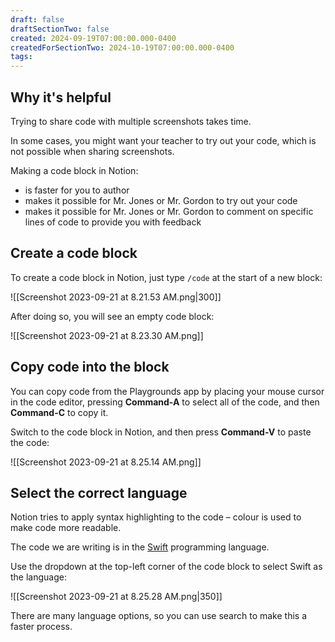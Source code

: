 ```yaml
---
draft: false
draftSectionTwo: false
created: 2024-09-19T07:00:00.000-0400
createdForSectionTwo: 2024-10-19T07:00:00.000-0400
tags:
---
```


## Why it's helpful

Trying to share code with multiple screenshots takes time.

In some cases, you might want your teacher to try out your code, which is not possible when sharing screenshots.

Making a code block in Notion:

- is faster for you to author
- makes it possible for Mr. Jones or Mr. Gordon to try out your code
- makes it possible for Mr. Jones or Mr. Gordon to comment on specific lines of code to provide you with feedback

## Create a code block

To create a code block in Notion, just type `/code` at the start of a new block:

![[Screenshot 2023-09-21 at 8.21.53 AM.png|300]]

After doing so, you will see an empty code block:

![[Screenshot 2023-09-21 at 8.23.30 AM.png]]

## Copy code into the block

You can copy code from the Playgrounds app by placing your mouse cursor in the code editor, pressing **Command-A** to select all of the code, and then **Command-C** to copy it.

Switch to the code block in Notion, and then press **Command-V** to paste the code:

![[Screenshot 2023-09-21 at 8.25.14 AM.png]]

## Select the correct language

Notion tries to apply syntax highlighting to the code – colour is used to make code more readable.

The code we are writing is in the [Swift](https://www.swift.org) programming language.

Use the dropdown at the top-left corner of the code block to select Swift as the language:

![[Screenshot 2023-09-21 at 8.25.28 AM.png|350]]

There are many language options, so you can use search to make this a faster process.

